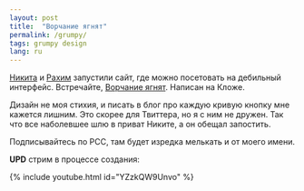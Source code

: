 ```yaml
---
layout: post
title:  "Ворчание ягнят"
permalink: /grumpy/
tags: grumpy design
lang: ru
---
```


[Никита](https://twitter.com/nikitonsky) и
[Рахим](https://twitter.com/freetonik) запустили сайт, где можно посетовать на
дебильный интерфейс. Встречайте, [Ворчание
ягнят](http://grumpy.website/). Написан на Кложе.

Дизайн не моя стихия, и писать в блог про каждую кривую кнопку мне кажется
лишним. Это скорее для Твиттера, но я с ним не дружен. Так что все наболевшее
шлю в приват Никите, а он обещал запостить.

Подписывайтесь по РСС, там будет изредка мелькать и от моего имени.

**UPD** стрим в процессе создания:

{% include youtube.html id="YZzkQW9Unvo" %}
